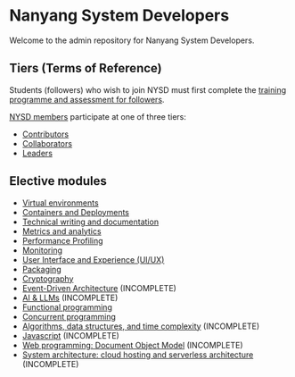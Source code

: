# Nanyang System Developers

Welcome to the admin repository for Nanyang System Developers.

## Tiers (Terms of Reference)

Students (followers) who wish to join NYSD must first complete the [training programme and assessment for followers](./followers).

[NYSD members](./MEMBERS.md) participate at one of three tiers:
- [Contributors](./contributors)
- [Collaborators](./collaborators)
- [Leaders](./leaders)

## Elective modules

- [Virtual environments](electives/virtual-environments.md)
- [Containers and Deployments](electives/containers-deployments.md)
- [Technical writing and documentation](electives/technical-writing-documentation.md)
- [Metrics and analytics](electives/metrics-analytics.md)
- [Performance Profiling](electives/performance-profiling.md)
- [Monitoring](electives/monitoring-and-logging.md)
- [User Interface and Experience (UI/UX)](electives/ui-ux.md)
- [Packaging](electives/packaging.md)
- [Cryptography](electives/cryptography.md)
- [Event-Driven Architecture](electives/event-driven-architecture.md) (INCOMPLETE)
- [AI & LLMs](electives/ai-and-llms.md) (INCOMPLETE)
- [Functional programming](electives/functional-programming.md)
- [Concurrent programming](electives/concurrent-programming.md)
- [Algorithms, data structures, and time complexity](electives/algorithms-data-structures-time-complexity.md) (INCOMPLETE)
- [Javascript](electives/javascript.md) (INCOMPLETE)
- [Web programming: Document Object Model](electives/web-programming-dom.md) (INCOMPLETE)
- [System architecture: cloud hosting and serverless architecture](electives/system-architecture-cloud-serverless.md) (INCOMPLETE)
